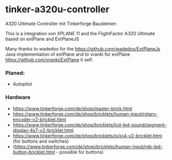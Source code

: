# tinker-a320u-controller
A320 Ultimate Controller mit Tinkerforge Bausteinen

This is a integration von XPLANE 11 and the FlightFactor A320 Ultimate based on extPlane and ExtPlaneJS

Many thanks to wadedos for the https://github.com/wadedos/ExtPlaneJs Java implementation of extPlane and to vranki for extPlane https://github.com/vranki/ExtPlane it self.





### Planed: ###
- Autopilot

### Hardware ###

* https://www.tinkerforge.com/de/shop/master-brick.html
* https://www.tinkerforge.com/de/shop/bricklets/human-input/rotary-encoder-v2-bricklet.html
* https://www.tinkerforge.com/de/shop/bricklets/lcd-led-sound/segment-display-4x7-v2-bricklet.html
* https://www.tinkerforge.com/de/shop/bricklets/io/io4-v2-bricklet.html (for buttons and switches)
* (https://www.tinkerforge.com/de/shop/bricklets/human-input/rgb-led-button-bricklet.html - possible for buttons)
